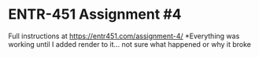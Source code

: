 # ENTR-451 Assignment #4

Full instructions at https://entr451.com/assignment-4/
*Everything was working until I added render to it... not sure what happened or why it broke